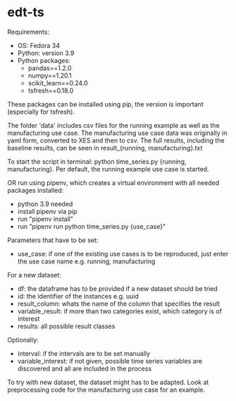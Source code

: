 # edt-ts

Requirements:
* OS: Fedora 34 
* Python: version 3.9 
* Python packages: 
    * pandas==1.2.0
    * numpy==1.20.1
    * scikit_learn==0.24.0
    * tsfresh==0.18.0

These packages can be installed using pip, the version is important (especially for tsfresh). 

The folder 'data' includes csv files for the running example as well as the manufacturing use case.
The manufacturing use case data was originally in yaml form, converted to XES and then to csv. 
The full results, including the baseline results, can be seen in result_{running, manufacturing}.txt

To start the script in terminal: python time_series.py {running, manufacturing}.
Per default, the running example use case is started. 

OR run using pipenv, which creates a virtual environment with all needed packages installed:
* python 3.9 needed
* install pipenv via pip
* run "pipenv install"
* run "pipenv run python time_series.py {use_case}"

Parameters that have to be set: 
* use_case: if one of the existing use cases is to be reproduced, just enter the use case name e.g. running, manufacturing 

For a new dataset: 
* df: the dataframe has to be provided if a new dataset should be tried 
* id: the identifier of the instances e.g. uuid 
* result_column: whats the name of the column that specifies the result 
* variable_result: if more than two categories exist, which category is of interest 
* results: all possible result classes

Optionally: 
* interval: if the intervals are to be set manually
* variable_interest: if not given, possible time series variables are discovered and all are included in the process

To try with new dataset, the dataset might has to be adapted. Look at preprocessing code for the manufacturing use case for an example.
